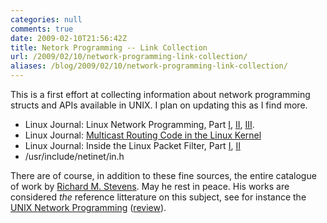 ```yaml
---
categories: null
comments: true
date: 2009-02-10T21:56:42Z
title: Netork Programming -- Link Collection
url: /2009/02/10/network-programming-link-collection/
aliases: /blog/2009/02/10/network-programming-link-collection/
---
```


This is a first effort at collecting information about network
programming structs and APIs available in UNIX.  I plan on updating this
as I find more.

* Linux Journal: Linux Network Programming, Part
  [I](http://www.linuxjournal.com/article/2333),
  [II](http://www.linuxjournal.com/article/2335),
  [III](http://www.linuxjournal.com/article/2336).
* Linux Journal:
  [Multicast Routing Code in the Linux Kernel](http://www.linuxjournal.com/article/6070)
* Linux Journal: Inside the Linux Packet Filter, Part
  [I](http://www.linuxjournal.com/article/4852),
  [II](http://www.linuxjournal.com/article/5617)
* /usr/include/netinet/in.h 

There are of course, in addition to these fine sources, the entire
catalogue of work by [Richard M. Stevens](http://kohala.com/start/).
May he rest in peace.  His works are considered *the* reference
litterature on this subject, see for instance the
[UNIX Network Programming](http://www.unpbook.com)
([review](http://www.linuxjournal.com/article/2656)).
